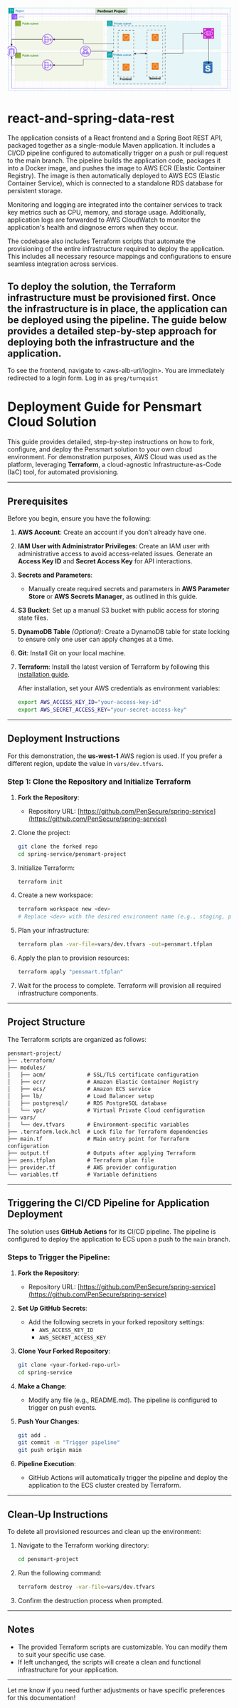 ![Pensmart Architecture](Pensmart-architecture.png)


# react-and-spring-data-rest

The application consists of a React frontend and a Spring Boot REST API, packaged together as a single-module Maven application. It includes a CI/CD pipeline configured to automatically trigger on a push or pull request to the main branch. The pipeline builds the application code, packages it into a Docker image, and pushes the image to AWS ECR (Elastic Container Registry). The image is then automatically deployed to AWS ECS (Elastic Container Service), which is connected to a standalone RDS database for persistent storage.  

Monitoring and logging are integrated into the container services to track key metrics such as CPU, memory, and storage usage. Additionally, application logs are forwarded to AWS CloudWatch to monitor the application's health and diagnose errors when they occur.  

The codebase also includes Terraform scripts that automate the provisioning of the entire infrastructure required to deploy the application. This includes all necessary resource mappings and configurations to ensure seamless integration across services.  

To deploy the solution, the Terraform infrastructure must be provisioned first. Once the infrastructure is in place, the application can be deployed using the pipeline. The guide below provides a detailed step-by-step approach for deploying both the infrastructure and the application.
---

To see the frontend, navigate to <aws-alb-url/login>. You are immediately redirected to a login form. Log in as `greg/turnquist`



# Deployment Guide for Pensmart Cloud Solution

This guide provides detailed, step-by-step instructions on how to fork, configure, and deploy the Pensmart solution to your own cloud environment. For demonstration purposes, AWS Cloud was used as the platform, leveraging **Terraform**, a cloud-agnostic Infrastructure-as-Code (IaC) tool, for automated provisioning.

---

## Prerequisites

Before you begin, ensure you have the following:

1. **AWS Account**: Create an account if you don’t already have one.
2. **IAM User with Administrator Privileges**: Create an IAM user with administrative access to avoid access-related issues. Generate an **Access Key ID** and **Secret Access Key** for API interactions.
3. **Secrets and Parameters**: 
   - Manually create required secrets and parameters in **AWS Parameter Store** or **AWS Secrets Manager**, as outlined in this guide.
4. **S3 Bucket**: Set up a manual S3 bucket with public access for storing state files.
5. **DynamoDB Table** *(Optional)*: Create a DynamoDB table for state locking to ensure only one user can apply changes at a time.
6. **Git**: Install Git on your local machine.
7. **Terraform**: Install the latest version of Terraform by following this [installation guide](https://developer.hashicorp.com/terraform/tutorials/aws-get-started/install-cli).

   After installation, set your AWS credentials as environment variables:
   ```bash
   export AWS_ACCESS_KEY_ID="your-access-key-id"
   export AWS_SECRET_ACCESS_KEY="your-secret-access-key"
   ```

---

## Deployment Instructions

For this demonstration, the **us-west-1** AWS region is used. If you prefer a different region, update the value in `vars/dev.tfvars`.

### Step 1: Clone the Repository and Initialize Terraform

1. **Fork the Repository**:
   - Repository URL: [https://github.com/PenSecure/spring-service](https://github.com/PenSecure/spring-service)

2. Clone the project:
   ```bash
   git clone the forked repo
   cd spring-service/pensmart-project
   ```

3. Initialize Terraform:
   ```bash
   terraform init
   ```

4. Create a new workspace:
   ```bash
   terraform workspace new <dev>
   # Replace <dev> with the desired environment name (e.g., staging, production)
   ```

5. Plan your infrastructure:
   ```bash
   terraform plan -var-file=vars/dev.tfvars -out=pensmart.tfplan
   ```

6. Apply the plan to provision resources:
   ```bash
   terraform apply "pensmart.tfplan"
   ```

7. Wait for the process to complete. Terraform will provision all required infrastructure components.

---

## Project Structure

The Terraform scripts are organized as follows:

```
pensmart-project/
├── .terraform/
├── modules/
│   ├── acm/             # SSL/TLS certificate configuration
│   ├── ecr/             # Amazon Elastic Container Registry
│   ├── ecs/             # Amazon ECS service
│   ├── lb/              # Load Balancer setup
│   ├── postgresql/      # RDS PostgreSQL database
│   └── vpc/             # Virtual Private Cloud configuration
├── vars/
│   └── dev.tfvars       # Environment-specific variables
├── .terraform.lock.hcl  # Lock file for Terraform dependencies
├── main.tf              # Main entry point for Terraform configuration
├── output.tf            # Outputs after applying Terraform
├── pens.tfplan          # Terraform plan file
├── provider.tf          # AWS provider configuration
└── variables.tf         # Variable definitions
```

---

## Triggering the CI/CD Pipeline for Application Deployment

The solution uses **GitHub Actions** for its CI/CD pipeline. The pipeline is configured to deploy the application to ECS upon a push to the `main` branch.

### Steps to Trigger the Pipeline:

1. **Fork the Repository**: 
   - Repository URL: [https://github.com/PenSecure/spring-service](https://github.com/PenSecure/spring-service)

2. **Set Up GitHub Secrets**:
   - Add the following secrets in your forked repository settings:
     - `AWS_ACCESS_KEY_ID`
     - `AWS_SECRET_ACCESS_KEY`

3. **Clone Your Forked Repository**:
   ```bash
   git clone <your-forked-repo-url>
   cd spring-service
   ```

4. **Make a Change**:
   - Modify any file (e.g., README.md). The pipeline is configured to trigger on push events.

5. **Push Your Changes**:
   ```bash
   git add .
   git commit -m "Trigger pipeline"
   git push origin main
   ```

6. **Pipeline Execution**:
   - GitHub Actions will automatically trigger the pipeline and deploy the application to the ECS cluster created by Terraform.

---

## Clean-Up Instructions

To delete all provisioned resources and clean up the environment:

1. Navigate to the Terraform working directory:
   ```bash
   cd pensmart-project
   ```

2. Run the following command:
   ```bash
   terraform destroy -var-file=vars/dev.tfvars
   ```

3. Confirm the destruction process when prompted.

---

## Notes

- The provided Terraform scripts are customizable. You can modify them to suit your specific use case.
- If left unchanged, the scripts will create a clean and functional infrastructure for your application.

---

Let me know if you need further adjustments or have specific preferences for this documentation!
